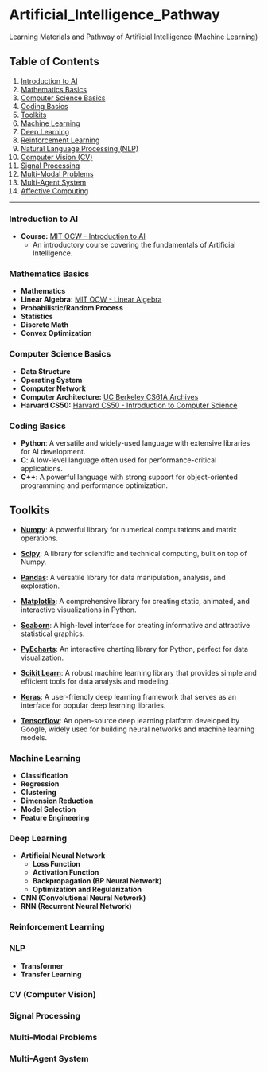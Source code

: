 # Artificial_Intelligence_Pathway
Learning Materials and Pathway of Artificial Intelligence (Machine Learning)

## Table of Contents
1. [Introduction to AI](#introduction-to-ai)
2. [Mathematics Basics](#mathematics-basics)
3. [Computer Science Basics](#computer-science-basics)
4. [Coding Basics](#coding-basics)
5. [Toolkits](#toolkits)
6. [Machine Learning](#machine-learning)
7. [Deep Learning](#deep-learning)
8. [Reinforcement Learning](#reinforcement-learning)
9. [Natural Language Processing (NLP)](#nlp)
10. [Computer Vision (CV)](#cv)
11. [Signal Processing](#signal-processing)
12. [Multi-Modal Problems](#multi-modal-problems)
13. [Multi-Agent System](#multi-agent-system)
14. [Affective Computing](#affective-computing)

---

### Introduction to AI
- **Course:** [MIT OCW - Introduction to AI](https://ocw.mit.edu/courses/6-034-artificial-intelligence-fall-2010/pages/syllabus/)
  - An introductory course covering the fundamentals of Artificial Intelligence.

### Mathematics Basics
- **Mathematics**
- **Linear Algebra:** [MIT OCW - Linear Algebra](https://ocw.mit.edu/courses/18-06-linear-algebra-spring-2010/)
- **Probabilistic/Random Process**
- **Statistics**
- **Discrete Math**
- **Convex Optimization**

### Computer Science Basics
- **Data Structure**
- **Operating System**
- **Computer Network**
- **Computer Architecture:** [UC Berkeley CS61A Archives](https://inst.eecs.berkeley.edu/~cs61a/archives.html)
- **Harvard CS50:** [Harvard CS50 - Introduction to Computer Science](https://pll.harvard.edu/course/cs50-introduction-computer-science)

### Coding Basics

- **Python**: A versatile and widely-used language with extensive libraries for AI development.
- **C**: A low-level language often used for performance-critical applications.
- **C++**: A powerful language with strong support for object-oriented programming and performance optimization.
## Toolkits

- [**Numpy**](https://numpy.org/): A powerful library for numerical computations and matrix operations.

- [**Scipy**](https://scipy.org/): A library for scientific and technical computing, built on top of Numpy.

- [**Pandas**](https://pandas.pydata.org/): A versatile library for data manipulation, analysis, and exploration.

- [**Matplotlib**](https://matplotlib.org/): A comprehensive library for creating static, animated, and interactive visualizations in Python.

- [**Seaborn**](https://seaborn.pydata.org/): A high-level interface for creating informative and attractive statistical graphics.

- [**PyEcharts**](https://pyecharts.org/#/): An interactive charting library for Python, perfect for data visualization.

- [**Scikit Learn**](https://scikit-learn.org/stable/): A robust machine learning library that provides simple and efficient tools for data analysis and modeling.

- [**Keras**](https://keras.io/): A user-friendly deep learning framework that serves as an interface for popular deep learning libraries.

- [**Tensorflow**](https://www.tensorflow.org/): An open-source deep learning platform developed by Google, widely used for building neural networks and machine learning models.
  

### Machine Learning
- **Classification**
- **Regression**
- **Clustering**
- **Dimension Reduction**
- **Model Selection**
- **Feature Engineering**

### Deep Learning
- **Artificial Neural Network**
  - **Loss Function**
  - **Activation Function**
  - **Backpropagation (BP Neural Network)**
  - **Optimization and Regularization**
- **CNN (Convolutional Neural Network)**
- **RNN (Recurrent Neural Network)**

### Reinforcement Learning

### NLP
- **Transformer**
- **Transfer Learning**

### CV (Computer Vision)

### Signal Processing

### Multi-Modal Problems

### Multi-Agent System







